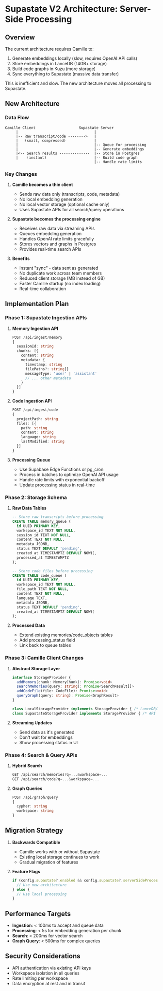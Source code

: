# Supastate V2 Architecture: Server-Side Processing

## Overview

The current architecture requires Camille to:
1. Generate embeddings locally (slow, requires OpenAI API calls)
2. Store embeddings in LanceDB (14GB+ storage)
3. Build code graphs in Kuzu (more storage)
4. Sync everything to Supastate (massive data transfer)

This is inefficient and slow. The new architecture moves all processing to Supastate.

## New Architecture

### Data Flow

```
Camille Client                    Supastate Server
     |                                   |
     |-- Raw transcript/code -------->   |
     |   (small, compressed)             |
     |                                   |-- Queue for processing
     |                                   |-- Generate embeddings
     |<-- Search results --------------  |-- Store in Postgres
     |    (instant)                      |-- Build code graph
                                         |-- Handle rate limits
```

### Key Changes

1. **Camille becomes a thin client**
   - Sends raw data only (transcripts, code, metadata)
   - No local embedding generation
   - No local vector storage (optional cache only)
   - Uses Supastate APIs for all search/query operations

2. **Supastate becomes the processing engine**
   - Receives raw data via streaming APIs
   - Queues embedding generation
   - Handles OpenAI rate limits gracefully
   - Stores vectors and graphs in Postgres
   - Provides real-time search APIs

3. **Benefits**
   - Instant "sync" - data sent as generated
   - No duplicate work across team members
   - Reduced client storage (MB instead of GB)
   - Faster Camille startup (no index loading)
   - Real-time collaboration

## Implementation Plan

### Phase 1: Supastate Ingestion APIs

1. **Memory Ingestion API**
   ```typescript
   POST /api/ingest/memory
   {
     sessionId: string
     chunks: [{
       content: string
       metadata: {
         timestamp: string
         filePaths?: string[]
         messageType: 'user' | 'assistant'
         // ... other metadata
       }
     }]
   }
   ```

2. **Code Ingestion API**
   ```typescript
   POST /api/ingest/code
   {
     projectPath: string
     files: [{
       path: string
       content: string
       language: string
       lastModified: string
     }]
   }
   ```

3. **Processing Queue**
   - Use Supabase Edge Functions or pg_cron
   - Process in batches to optimize OpenAI API usage
   - Handle rate limits with exponential backoff
   - Update processing status in real-time

### Phase 2: Storage Schema

1. **Raw Data Tables**
   ```sql
   -- Store raw transcripts before processing
   CREATE TABLE memory_queue (
     id UUID PRIMARY KEY,
     workspace_id TEXT NOT NULL,
     session_id TEXT NOT NULL,
     content TEXT NOT NULL,
     metadata JSONB,
     status TEXT DEFAULT 'pending',
     created_at TIMESTAMPTZ DEFAULT NOW(),
     processed_at TIMESTAMPTZ
   );

   -- Store code files before processing
   CREATE TABLE code_queue (
     id UUID PRIMARY KEY,
     workspace_id TEXT NOT NULL,
     file_path TEXT NOT NULL,
     content TEXT NOT NULL,
     language TEXT,
     metadata JSONB,
     status TEXT DEFAULT 'pending',
     created_at TIMESTAMPTZ DEFAULT NOW()
   );
   ```

2. **Processed Data**
   - Extend existing memories/code_objects tables
   - Add processing_status field
   - Link back to queue tables

### Phase 3: Camille Client Changes

1. **Abstract Storage Layer**
   ```typescript
   interface StorageProvider {
     addMemory(chunk: MemoryChunk): Promise<void>
     searchMemories(query: string): Promise<SearchResult[]>
     addCodeFile(file: CodeFile): Promise<void>
     queryGraph(query: string): Promise<GraphResult>
   }

   class LocalStorageProvider implements StorageProvider { /* LanceDB/Kuzu */ }
   class SupastateStorageProvider implements StorageProvider { /* API calls */ }
   ```

2. **Streaming Updates**
   - Send data as it's generated
   - Don't wait for embeddings
   - Show processing status in UI

### Phase 4: Search & Query APIs

1. **Hybrid Search**
   ```typescript
   GET /api/search/memories?q=...&workspace=...
   GET /api/search/code?q=...&workspace=...
   ```

2. **Graph Queries**
   ```typescript
   POST /api/graph/query
   {
     cypher: string
     workspace: string
   }
   ```

## Migration Strategy

1. **Backwards Compatible**
   - Camille works with or without Supastate
   - Existing local storage continues to work
   - Gradual migration of features

2. **Feature Flags**
   ```typescript
   if (config.supastate?.enabled && config.supastate?.serverSideProcessing) {
     // Use new architecture
   } else {
     // Use local processing
   }
   ```

## Performance Targets

- **Ingestion**: < 100ms to accept and queue data
- **Processing**: < 5s for embedding generation per chunk
- **Search**: < 200ms for vector search
- **Graph Query**: < 500ms for complex queries

## Security Considerations

- API authentication via existing API keys
- Workspace isolation in all queries
- Rate limiting per workspace
- Data encryption at rest and in transit